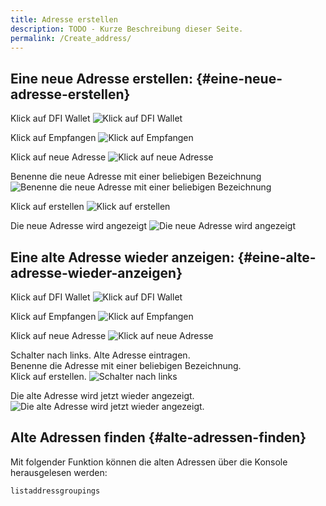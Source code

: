 ```yaml
---
title: Adresse erstellen
description: TODO - Kurze Beschreibung dieser Seite.
permalink: /Create_address/
---
```


## Eine neue Adresse erstellen: {#eine-neue-adresse-erstellen}

Klick auf DFI Wallet
![Klick auf DFI Wallet](../media/createaddress_DE_01.png)

Klick auf Empfangen
![Klick auf Empfangen](../media/createaddress_DE_02.png)

Klick auf neue Adresse
![Klick auf neue Adresse](../media/createaddress_DE_03.png)

Benenne die neue Adresse mit einer beliebigen Bezeichnung
![Benenne die neue Adresse mit einer beliebigen Bezeichnung](../media/createaddress_DE_04.png)

Klick auf erstellen
![Klick auf erstellen](../media/createaddress_DE_05.png)

Die neue Adresse wird angezeigt
![Die neue Adresse wird angezeigt](../media/createaddress_DE_06.png)

## Eine alte Adresse wieder anzeigen: {#eine-alte-adresse-wieder-anzeigen}

Klick auf DFI Wallet
![Klick auf DFI Wallet](../media/createaddress_DE_01.png)

Klick auf Empfangen
![Klick auf Empfangen](../media/createaddress_DE_02.png)

Klick auf neue Adresse
![Klick auf neue Adresse](../media/createaddress_DE_03.png)

Schalter nach links.
Alte Adresse eintragen.  
Benenne die Adresse mit einer beliebigen Bezeichnung.  
Klick auf erstellen.
![Schalter nach links](../media/createaddress_DE_07.png)

Die alte Adresse wird jetzt wieder angezeigt.
![Die alte Adresse wird jetzt wieder angezeigt.](../media/createaddress_DE_08.png)

## Alte Adressen finden {#alte-adressen-finden}

Mit folgender Funktion können die alten Adressen über die Konsole
herausgelesen werden:

`listaddressgroupings`
